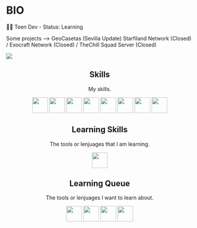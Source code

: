 # BIO
👨‍💻 Teen Dev - Status: Learning

Some projects -->
GeoCasetas (Sevilla Update)
Starfiland Network (Closed) / Exocraft Network (Closed) / TheChill Squad Server (Closed) 
  
![](https://komarev.com/ghpvc/?username=ferrcarrion&color=13BCA9)


<h2 align="center">Skills</h2>
<p align="center">My skills.</p>

<p align="center">
  
  <img src='https://raw.githubusercontent.com/sammwyy/sammwyy/master/skills/Nginx.png' height='42px'/>
  <img src='https://raw.githubusercontent.com/sammwyy/sammwyy/master/skills/cloudflare.png' height='42px'/>
  <img src='https://raw.githubusercontent.com/sammwyy/sammwyy/master/skills/css.png' height='42px'/>
  <img src='https://raw.githubusercontent.com/sammwyy/sammwyy/master/skills/html.png' height='42px'>
  <img src='https://raw.githubusercontent.com/sammwyy/sammwyy/master/skills/mariadb.png' height='42px'>
  <img src='https://raw.githubusercontent.com/sammwyy/sammwyy/master/skills/mysql.png' height='42px'>
  <img src='https://i.imgur.com/qgoPsVP.png' height='42px'>
  <img src='https://i.imgur.com/1RYlSps.png' height='42px'>
  
  
</p>

<h2 align="center">Learning Skills</h2>
<p align="center">The tools or lenjuages that I am learning.</p>

<p align="center">
  <img src='https://raw.githubusercontent.com/sammwyy/sammwyy/master/skills/python.png' height='42px'>
</p>

<h2 align="center">Learning Queue</h2>
<p align="center">The tools or lenjuages I want to learn about.</p>

<p align="center">
  
  <img src='https://raw.githubusercontent.com/sammwyy/sammwyy/master/skills/csharp.png' height='42px'/>
  <img src='https://raw.githubusercontent.com/sammwyy/sammwyy/master/skills/nodejs.png' height='42px'>
  <img src='https://raw.githubusercontent.com/sammwyy/sammwyy/master/skills/php.png' height='42px'>
  <img src='https://raw.githubusercontent.com/sammwyy/sammwyy/master/skills/java.png' height='42px'>
  
</p>
